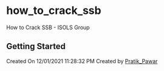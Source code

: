# how_to_crack_ssb

How to Crack SSB - ISOLS Group

## Getting Started

Created On 12/01/2021 11:28:32 PM
Created by [Pratik_Pawar](https://github.com/pratikpwr)